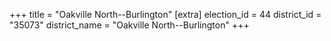 +++
title = "Oakville North--Burlington"
[extra]
election_id = 44
district_id = "35073"
district_name = "Oakville North--Burlington"
+++
